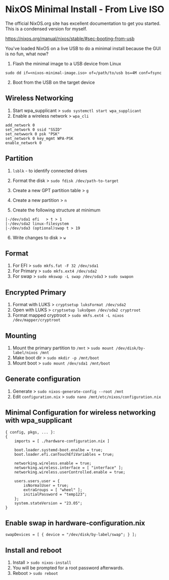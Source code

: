 # NixOS Minimal Install - From Live ISO

The official NixOS.org site has excellent documentation to get you started. This is a condensed version for myself.

https://nixos.org/manual/nixos/stable/#sec-booting-from-usb

You've loaded NixOS on a live USB to do a minimal install because the GUI is no fun, what now?

1. Flash the minimal image to a USB device from Linux

`sudo dd if=<nixos-minimal-image.iso> of=/path/to/usb bs=4M conf=fsync`

2. Boot from the USB on the target device

## Wireless Networking
1. Start wpa_supplicant > `sudo systemctl start wpa_supplicant`
2. Enable a wireless network > `wpa_cli`
```
add_network 0
set_network 0 ssid "SSID"
set_netwwork 0 psk "PSK"
set_network 0 key_mgmt WPA-PSK
enable_network 0
```
## Partition
1. `lsblk` - to identify connected drives

2. Format the disk > `sudo fdisk /dev/path-to-target`

3. Create a new GPT partition table > `g`

4. Create a new partition > `n`

5. Create the following structure at minimum

```
|-/dev/sda1 efi   > t > 1
|-/dev/sda2 linux-filesystem 
|-/dev/sda3 (optional)swap t > 19
```
6. Write changes to disk > `w`

## Format
1. For EFI > `sudo mkfs.fat -F 32 /dev/sda1`
2. For Primary > `sudo mkfs.ext4 /dev/sda2`
3. For swap > `sudo mkswap -L swap /dev/sda3` > `sudo swapon`

## Encrypted Primary
1. Format with LUKS > `cryptsetup luksFormat /dev/sda2`
2. Open with LUKS > `cryptsetup luksOpen /dev/sda2 cryptroot`
3. Format mapped cryptroot > `sudo mkfs.ext4 -L nixos /dev/mapper/cryptroot`
## Mounting
1. Mount the primary partition to `/mnt` > `sudo mount /dev/disk/by-label/nixos /mnt`
2. Make boot dir > `sudo mkdir -p /mnt/boot`
3. Mount boot > `sudo mount /dev/sda1 /mnt/boot`

## Generate configuration
1. Generate > `sudo nixos-generate-config --root /mnt`
2. Edit `configuration.nix` > `sudo nano /mnt/etc/nixos/configuration.nix`

## Minimal Configuration for wireless networking with wpa_supplicant
```
{ config, pkgs, ... }:
{
	imports = [ ./hardware-configuration.nix ]
	
	boot.loader.systemd-boot.enalbe = true;
	boot.loader.efi.canTouchEfiVariables = true;

	networking.wireless.enable = true;
	networking.wireless.interface = [ "interface" ];
	networking.wireless.userControlled.enable = true;

	users.users.user = {
		isNormalUser = true;
		extraGroups = [ "wheel" ];
		initialPassword = "temp123";	
	};
	system.stateVersion = "23.05";
}
```

## Enable swap in hardware-configuration.nix
```
swapDevices = [ { device = "/dev/disk/by-label/swap"; } ];
```

## Install and reboot
1. Install > `sudo nixos-install`
2. You will be prompted for a root password afterwards.
3. Reboot > `sudo reboot`
